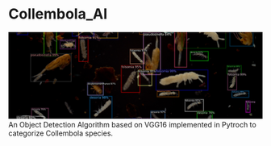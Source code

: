 # Collembola_AI
![Screenshot](CAI_git.png)
An Object Detection Algorithm based on VGG16 implemented in Pytroch to categorize Collembola species.

